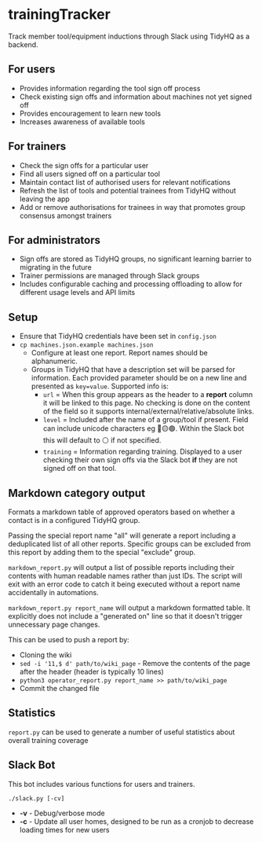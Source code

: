 # trainingTracker

Track member tool/equipment inductions through Slack using TidyHQ as a backend.

## For users

* Provides information regarding the tool sign off process
* Check existing sign offs and information about machines not yet signed off
* Provides encouragement to learn new tools
* Increases awareness of available tools

## For trainers

* Check the sign offs for a particular user
* Find all users signed off on a particular tool
* Maintain contact list of authorised users for relevant notifications
* Refresh the list of tools and potential trainees from TidyHQ without leaving the app
* Add or remove authorisations for trainees in way that promotes group consensus amongst trainers

## For administrators

* Sign offs are stored as TidyHQ groups, no significant learning barrier to migrating in the future
* Trainer permissions are managed through Slack groups
* Includes configurable caching and processing offloading to allow for different usage levels and API limits

## Setup

* Ensure that TidyHQ credentials have been set in `config.json`
* `cp machines.json.example machines.json`
  * Configure at least one report. Report names should be alphanumeric.
  * Groups in TidyHQ that have a description set will be parsed for information. Each provided parameter should be on a new line and presented as `key=value`. Supported info is:
    * `url` = When this group appears as the header to a **report** column it will be linked to this page. No checking is done on the content of the field so it supports internal/external/relative/absolute links.
    * `level` = Included after the name of a group/tool if present. Field can include unicode characters eg 🔴🟡🟢. Within the Slack bot this will default to ⚪ if not specified.
    * `training` = Information regarding training. Displayed to a user checking their own sign offs via the Slack bot **if** they are not signed off on that tool.

## Markdown category output

Formats a markdown table of approved operators based on whether a contact is in a configured TidyHQ group.

Passing the special report name "all" will generate a report including a deduplicated list of all other reports. Specific groups can be excluded from this report by adding them to the special "exclude" group.

`markdown_report.py` will output a list of possible reports including their contents with human readable names rather than just IDs. The script will exit with an error code to catch it being executed without a report name accidentally in automations.

`markdown_report.py report_name` will output a markdown formatted table. It explicitly does not include a "generated on" line so that it doesn't trigger unnecessary page changes.

This can be used to push a report by:

* Cloning the wiki
* `sed -i '11,$ d' path/to/wiki_page` - Remove the contents of the page after the header (header is typically 10 lines)
* `python3 operator_report.py report_name >> path/to/wiki_page`
* Commit the changed file

## Statistics

`report.py` can be used to generate a number of useful statistics about overall training coverage

## Slack Bot

This bot includes various functions for users and trainers.

`./slack.py [-cv]`

* **-v** - Debug/verbose mode
* **-c** - Update all user homes, designed to be run as a cronjob to decrease loading times for new users
